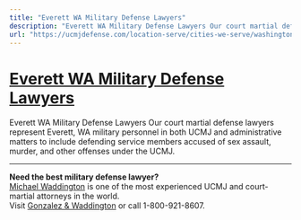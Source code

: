 ```yaml
---
title: "Everett WA Military Defense Lawyers"
description: "Everett WA Military Defense Lawyers Our court martial defense lawyers represent Everett, WA military personnel in both UCMJ and administrative matters to include defending service members accused of sex assault, murder, and other offenses under the UCMJ."
url: "https://ucmjdefense.com/location-serve/cities-we-serve/washington-military-defense-lawyers/everett-wa-military-defense-lawyers.html"
---
```


# [Everett WA Military Defense Lawyers](https://ucmjdefense.com/location-serve/cities-we-serve/washington-military-defense-lawyers/everett-wa-military-defense-lawyers.html)

Everett WA Military Defense Lawyers Our court martial defense lawyers represent Everett, WA military personnel in both UCMJ and administrative matters to include defending service members accused of sex assault, murder, and other offenses under the UCMJ.

---

**Need the best military defense lawyer?**  
[Michael Waddington](https://ucmjdefense.com/attorneys/michael-stewart-waddington-partner.html) is one of the most experienced UCMJ and court-martial attorneys in the world.  
Visit [Gonzalez & Waddington](https://ucmjdefense.com) or call 1-800-921-8607.
